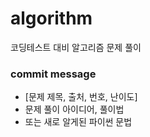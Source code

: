 # algorithm
코딩테스트 대비 알고리즘 문제 풀이

###  commit message  
- [문제 제목, 출처, 번호, 난이도]     
- 문제 풀이 아이디어, 풀이법    
- 또는 새로 알게된 파이썬 문법  

